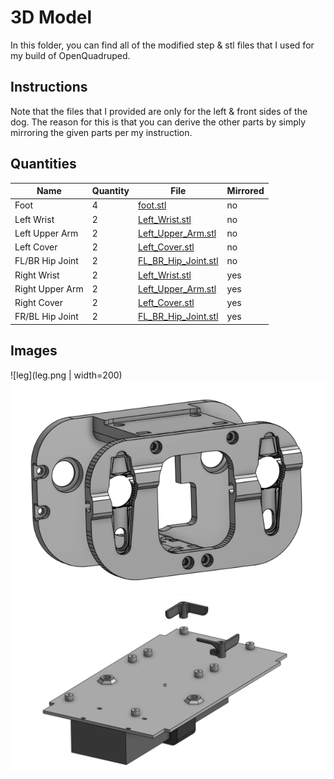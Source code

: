 # 3D Model
In this folder, you can find all of the modified step & stl files that I used for my build of OpenQuadruped.

## Instructions
Note that the files that I provided are only for the left & front sides of the dog. The reason for this is that you can derive the other parts by simply mirroring the given parts per my instruction.

## Quantities
|Name|Quantity|File|Mirrored|
|---|---|---|---|
|Foot|4|[foot.stl](https://github.com/adham-elarabawy/OpenQuadruped/blob/master/model/stl/foot.stl)|no|
|Left Wrist|2|[Left_Wrist.stl](https://github.com/adham-elarabawy/OpenQuadruped/blob/master/model/stl/Left_Wrist.stl)|no|
|Left Upper Arm|2|[Left_Upper_Arm.stl](https://github.com/adham-elarabawy/OpenQuadruped/blob/master/model/stl/Left_Upper_Arm.stl)|no|
|Left Cover|2|[Left_Cover.stl](https://github.com/adham-elarabawy/OpenQuadruped/blob/master/model/stl/Left_Cover.stl)|no|
|FL/BR Hip Joint|2|[FL_BR_Hip_Joint.stl](https://github.com/adham-elarabawy/OpenQuadruped/blob/master/model/stl/FL_BR_Hip_Joint.stl)|no|
|Right Wrist|2|[Left_Wrist.stl](https://github.com/adham-elarabawy/OpenQuadruped/blob/master/model/stl/Left_Wrist.stl)|yes|
|Right Upper Arm|2|[Left_Upper_Arm.stl](https://github.com/adham-elarabawy/OpenQuadruped/blob/master/model/stl/Left_Upper_Arm.stl)|yes|
|Right Cover|2|[Left_Cover.stl](https://github.com/adham-elarabawy/OpenQuadruped/blob/master/model/stl/Left_Cover.stl)|yes|
|FR/BL Hip Joint|2|[FL_BR_Hip_Joint.stl](https://github.com/adham-elarabawy/OpenQuadruped/blob/master/model/stl/FL_BR_Hip_Joint.stl)|yes|


## Images
![leg](leg.png | width=200)
![hip](hip.png)
![plate](custom_plate.png)
